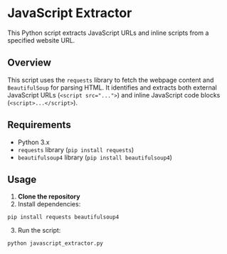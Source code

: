 # JavaScript Extractor

This Python script extracts JavaScript URLs and inline scripts from a specified website URL.

## Overview

This script uses the `requests` library to fetch the webpage content and `BeautifulSoup` for parsing HTML. It identifies and extracts both external JavaScript URLs (`<script src="...">`) and inline JavaScript code blocks (`<script>...</script>`).

## Requirements

- Python 3.x
- `requests` library (`pip install requests`)
- `beautifulsoup4` library (`pip install beautifulsoup4`)

## Usage

1. **Clone the repository**
2. Install dependencies:
```
pip install requests beautifulsoup4
```
3. Run the script:
```
python javascript_extractor.py
```
